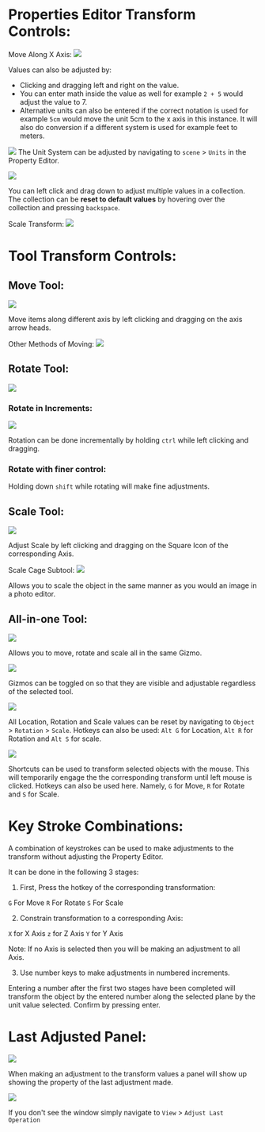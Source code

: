 # Properties Editor Transform Controls:

Move Along X Axis:
![](Pictures/Rotate%20Along%20X%20Axis.png)

Values can also be adjusted by:

- Clicking and dragging left and right on the value.
- You can enter math inside the value as well for example `2 + 5` would adjust the value to 7.
- Alternative units can also be entered if the correct notation is used for example `5cm` would move the unit 5cm to the x axis in this instance. It will also do conversion if a different system is used for example feet to meters.

![](Pictures/Changing%20Units.png)
The Unit System can be adjusted by navigating to `scene` > `Units` in the Property Editor.

![](Pictures/Left%20Click%20Drag%20to%20Adjust%20Values.png)

You can left click and drag down to adjust multiple values in a collection. The collection can be **reset to default values** by hovering over the collection and pressing `backspace`.

Scale Transform:
![](Pictures/Scale%20Transform.png)

# Tool Transform Controls:

## Move Tool:
![](Pictures/Move%20Tool.png)

Move items along different axis by left clicking and dragging on the axis arrow heads.

Other Methods of Moving:
![](Pictures/Other%20Moving%20Tools.png)
## Rotate Tool:
![](Pictures/Rotate%20Tool.png)

### Rotate in Increments:

![](Pictures/Rotate%20in%20Increments.png)

Rotation can be done incrementally by holding `ctrl` while left clicking and dragging.

### Rotate with finer control:

Holding down `shift` while rotating will make fine adjustments.

## Scale Tool:
![](Pictures/Scale%20Tool.png)

Adjust Scale by left clicking and dragging on the Square Icon of the corresponding Axis.

Scale Cage Subtool:
![](Pictures/Scale%20Cage.png)

Allows you to scale the object in the same manner as you would an image in a photo editor.

## All-in-one Tool:
![](Pictures/All-in-one%20Tool.png)

Allows you to move, rotate and scale all in the same Gizmo.

![](Pictures/Object%20Gizmos.png)

Gizmos can be toggled on so that they are visible and adjustable regardless of the selected tool.

![](Pictures/Reset%20Transform.png)

All Location, Rotation and Scale values can be reset by navigating to `Object` > `Rotation` > `Scale`. Hotkeys can also be used: `Alt G` for Location, `Alt R` for Rotation and `Alt S` for scale.

![](Pictures/Object%20Mouse%20Transform%20Shortcut.png)

Shortcuts can be used to transform selected objects with the mouse. This will temporarily engage the the corresponding transform until left mouse is clicked. Hotkeys can also be used here. Namely, `G` for Move, `R` for Rotate and `S` for Scale.

# Key Stroke Combinations:

A combination of keystrokes can be used to make adjustments to the transform without adjusting the Property Editor.

It can be done in the following 3 stages:

1. First, Press the hotkey of the corresponding transformation:

`G` For Move
`R` For Rotate
`S` For Scale

2. Constrain transformation to a corresponding Axis:

`X` for X Axis
`z` for Z Axis
`Y` for Y Axis

Note: If no Axis is selected then you will be making an adjustment to all Axis.

3. Use number keys to make adjustments in numbered increments.

Entering a number after the first two stages have been completed will transform the object by the entered number along the selected plane by the unit value selected. Confirm by pressing enter.

# Last Adjusted Panel:

![](Pictures/Adjust%20Last%20Operation.png)

When making an adjustment to the transform values a panel will show up showing the property of the last adjustment made.

![](Pictures/Adjust%20Last%20Operation%20Challenge.png)

If you don't see the window simply navigate to `View` > `Adjust Last Operation`

